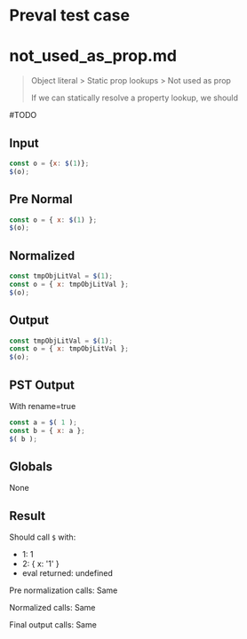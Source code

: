 # Preval test case

# not_used_as_prop.md

> Object literal > Static prop lookups > Not used as prop
>
> If we can statically resolve a property lookup, we should

#TODO

## Input

`````js filename=intro
const o = {x: $(1)};
$(o);
`````

## Pre Normal


`````js filename=intro
const o = { x: $(1) };
$(o);
`````

## Normalized


`````js filename=intro
const tmpObjLitVal = $(1);
const o = { x: tmpObjLitVal };
$(o);
`````

## Output


`````js filename=intro
const tmpObjLitVal = $(1);
const o = { x: tmpObjLitVal };
$(o);
`````

## PST Output

With rename=true

`````js filename=intro
const a = $( 1 );
const b = { x: a };
$( b );
`````

## Globals

None

## Result

Should call `$` with:
 - 1: 1
 - 2: { x: '1' }
 - eval returned: undefined

Pre normalization calls: Same

Normalized calls: Same

Final output calls: Same
